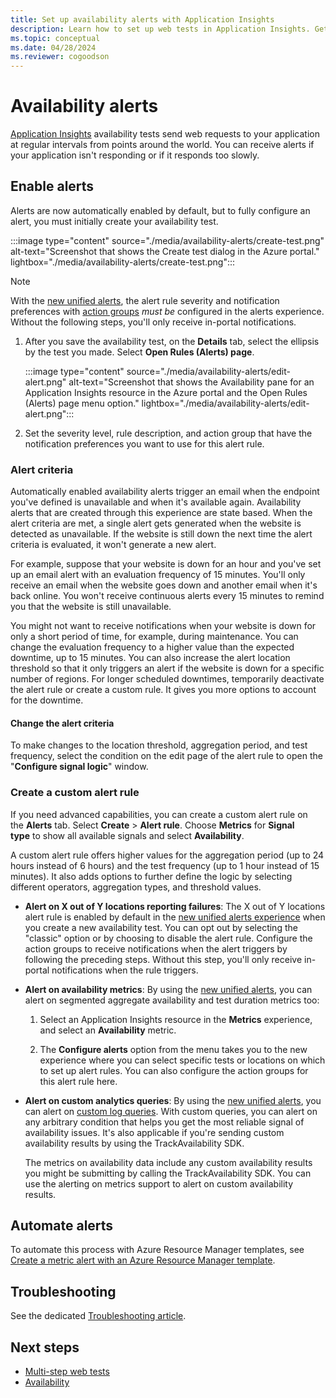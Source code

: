 ```yaml
---
title: Set up availability alerts with Application Insights
description: Learn how to set up web tests in Application Insights. Get alerts if a website becomes unavailable or responds slowly.
ms.topic: conceptual
ms.date: 04/28/2024
ms.reviewer: cogoodson
---
```


# Availability alerts

[Application Insights](app-insights-overview.md) availability tests send web requests to your application at regular intervals from points around the world. You can receive alerts if your application isn't responding or if it responds too slowly.

## Enable alerts

Alerts are now automatically enabled by default, but to fully configure an alert, you must initially create your availability test.

:::image type="content" source="./media/availability-alerts/create-test.png" alt-text="Screenshot that shows the Create test dialog in the Azure portal." lightbox="./media/availability-alerts/create-test.png":::

> [!NOTE]
> With the [new unified alerts](../alerts/alerts-overview.md), the alert rule severity and notification preferences with [action groups](../alerts/action-groups.md) *must be* configured in the alerts experience. Without the following steps, you'll only receive in-portal notifications.

1. After you save the availability test, on the **Details** tab, select the ellipsis by the test you made. Select **Open Rules (Alerts) page**.

   :::image type="content" source="./media/availability-alerts/edit-alert.png" alt-text="Screenshot that shows the Availability pane for an Application Insights resource in the Azure portal and the Open Rules (Alerts) page menu option." lightbox="./media/availability-alerts/edit-alert.png":::

1. Set the severity level, rule description, and action group that have the notification preferences you want to use for this alert rule.

### Alert criteria

Automatically enabled availability alerts trigger an email when the endpoint you've defined is unavailable and when it's available again. Availability alerts that are created through this experience are state based. When the alert criteria are met, a single alert gets generated when the website is detected as unavailable. If the website is still down the next time the alert criteria is evaluated, it won't generate a new alert.

For example, suppose that your website is down for an hour and you've set up an email alert with an evaluation frequency of 15 minutes. You'll only receive an email when the website goes down and another email when it's back online. You won't receive continuous alerts every 15 minutes to remind you that the website is still unavailable.

You might not want to receive notifications when your website is down for only a short period of time, for example, during maintenance. You can change the evaluation frequency to a higher value than the expected downtime, up to 15 minutes. You can also increase the alert location threshold so that it only triggers an alert if the website is down for a specific number of regions. For longer scheduled downtimes, temporarily deactivate the alert rule or create a custom rule. It gives you more options to account for the downtime.

#### Change the alert criteria

To make changes to the location threshold, aggregation period, and test frequency, select the condition on the edit page of the alert rule to open the "**Configure signal logic**" window.

### Create a custom alert rule

If you need advanced capabilities, you can create a custom alert rule on the **Alerts** tab. Select **Create** > **Alert rule**. Choose **Metrics** for **Signal type** to show all available signals and select **Availability**.

A custom alert rule offers higher values for the aggregation period (up to 24 hours instead of 6 hours) and the test frequency (up to 1 hour instead of 15 minutes). It also adds options to further define the logic by selecting different operators, aggregation types, and threshold values.

- **Alert on X out of Y locations reporting failures**: The X out of Y locations alert rule is enabled by default in the [new unified alerts experience](../alerts/alerts-overview.md) when you create a new availability test. You can opt out by selecting the "classic" option or by choosing to disable the alert rule. Configure the action groups to receive notifications when the alert triggers by following the preceding steps. Without this step, you'll only receive in-portal notifications when the rule triggers.

- **Alert on availability metrics**: By using the [new unified alerts](../alerts/alerts-overview.md), you can alert on segmented aggregate availability and test duration metrics too:

   1. Select an Application Insights resource in the **Metrics** experience, and select an **Availability** metric.

   1. The **Configure alerts** option from the menu takes you to the new experience where you can select specific tests or locations on which to set up alert rules. You can also configure the action groups for this alert rule here.

- **Alert on custom analytics queries**: By using the [new unified alerts](../alerts/alerts-overview.md), you can alert on [custom log queries](../alerts/alerts-types.md#log-alerts). With custom queries, you can alert on any arbitrary condition that helps you get the most reliable signal of availability issues. It's also applicable if you're sending custom availability results by using the TrackAvailability SDK.

  The metrics on availability data include any custom availability results you might be submitting by calling the TrackAvailability SDK. You can use the alerting on metrics support to alert on custom availability results.

## Automate alerts

To automate this process with Azure Resource Manager templates, see [Create a metric alert with an Azure Resource Manager template](../alerts/alerts-metric-create-templates.md#template-for-an-availability-test-along-with-a-metric-alert).

## Troubleshooting

See the dedicated [Troubleshooting article](troubleshoot-availability.md).

## Next steps

- [Multi-step web tests](availability-multistep.md)
- [Availability](availability-overview.md)
